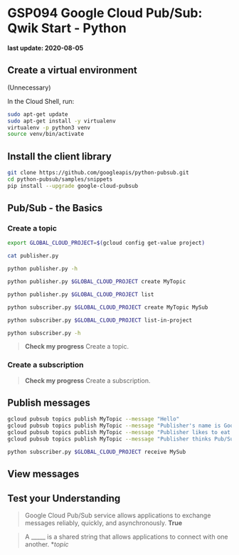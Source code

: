 # GSP094 Google Cloud Pub/Sub: Qwik Start - Python

__last update: 2020-08-05__

## Create a virtual environment

(Unnecessary)

In the Cloud Shell, run:

```bash
sudo apt-get update
sudo apt-get install -y virtualenv
virtualenv -p python3 venv
source venv/bin/activate
```

## Install the client library

```bash
git clone https://github.com/googleapis/python-pubsub.git
cd python-pubsub/samples/snippets
pip install --upgrade google-cloud-pubsub
```

## Pub/Sub - the Basics

### Create a topic

```bash
export GLOBAL_CLOUD_PROJECT=$(gcloud config get-value project)

cat publisher.py

python publisher.py -h

python publisher.py $GLOBAL_CLOUD_PROJECT create MyTopic

python publisher.py $GLOBAL_CLOUD_PROJECT list

python subscriber.py $GLOBAL_CLOUD_PROJECT create MyTopic MySub

python subscriber.py $GLOBAL_CLOUD_PROJECT list-in-project

python subscriber.py -h
```

> **Check my progress**
> Create a topic.

### Create a subscription

> **Check my progress**
> Create a subscription.

## Publish messages

```bash
gcloud pubsub topics publish MyTopic --message "Hello"
gcloud pubsub topics publish MyTopic --message "Publisher's name is Google"
gcloud pubsub topics publish MyTopic --message "Publisher likes to eat Apple"
gcloud pubsub topics publish MyTopic --message "Publisher thinks Pub/Sub is awesome"

python subscriber.py $GLOBAL_CLOUD_PROJECT receive MySub
```

## View messages

## Test your Understanding

> Google Cloud Pub/Sub service allows applications to exchange messages reliably, quickly, and asynchronously.
> **True**

> A _____ is a shared string that allows applications to connect with one another.
> **topic*
